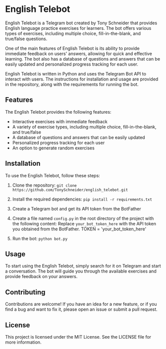 English Telebot
================

English Telebot is a Telegram bot created by Tony Schneider that provides English language practice exercises for learners. The bot offers various types of exercises, including multiple choice, fill-in-the-blank, and true/false questions.

One of the main features of English Telebot is its ability to provide immediate feedback on users' answers, allowing for quick and effective learning. The bot also has a database of questions and answers that can be easily updated and personalized progress tracking for each user.

English Telebot is written in Python and uses the Telegram Bot API to interact with users. The instructions for installation and usage are provided in the repository, along with the requirements for running the bot.

Features
--------

The English Telebot provides the following features:

- Interactive exercises with immediate feedback
- A variety of exercise types, including multiple choice, fill-in-the-blank, and true/false
- A database of questions and answers that can be easily updated
- Personalized progress tracking for each user
- An option to generate random exercises

Installation
------------

To use the English Telebot, follow these steps:

1. Clone the repository: `git clone https://github.com/TonySchneider/english_telebot.git`
2. Install the required dependencies: `pip install -r requirements.txt`
3. Create a Telegram bot and get its API token from the BotFather
4. Create a file named `config.py` in the root directory of the project with the following content:
Replace `your_bot_token_here` with the API token you obtained from the BotFather. TOKEN = 'your_bot_token_here'

5. Run the bot: `python bot.py`

Usage
-----

To start using the English Telebot, simply search for it on Telegram and start a conversation. The bot will guide you through the available exercises and provide feedback on your answers.

Contributing
------------

Contributions are welcome! If you have an idea for a new feature, or if you find a bug and want to fix it, please open an issue or submit a pull request.

License
-------

This project is licensed under the MIT License. See the LICENSE file for more information.


